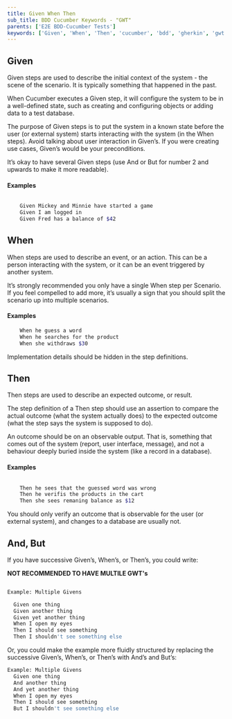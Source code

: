 ```yaml
---
title: Given When Then
sub_title: BDD Cucumber Keywords - "GWT"
parents: ['E2E BDD-Cucumber Tests']
keywords: ['Given', 'When', 'Then', 'cucumber', 'bdd', 'gherkin', 'gwt']
---
```


## Given

Given steps are used to describe the initial context of the system - the scene of the scenario. It is typically something that happened in the past.

When Cucumber executes a Given step, it will configure the system to be in a well-defined state, such as creating and configuring objects or adding data to a test database.

The purpose of Given steps is to put the system in a known state before the user (or external system) starts interacting with the system (in the When steps). Avoid talking about user interaction in Given’s. If you were creating use cases, Given’s would be your preconditions.

It’s okay to have several Given steps (use And or But for number 2 and upwards to make it more readable).

#### Examples

```bash

    Given Mickey and Minnie have started a game
    Given I am logged in
    Given Fred has a balance of $42

```

## When

When steps are used to describe an event, or an action. This can be a person interacting with the system, or it can be an event triggered by another system.

It’s strongly recommended you only have a single When step per Scenario. If you feel compelled to add more, it’s usually a sign that you should split the scenario up into multiple scenarios.

#### Examples

```bash
    When he guess a word
    When he searches for the product
    When she withdraws $30
```

Implementation details should be hidden in the step definitions.

## Then

Then steps are used to describe an expected outcome, or result.

The step definition of a Then step should use an assertion to compare the actual outcome (what the system actually does) to the expected outcome (what the step says the system is supposed to do).

An outcome should be on an observable output. That is, something that comes out of the system (report, user interface, message), and not a behaviour deeply buried inside the system (like a record in a database).

#### Examples

```bash

    Then he sees that the guessed word was wrong
    Then he verifis the products in the cart
    Then she sees remaning balance as $12

```

You should only verify an outcome that is observable for the user (or external system), and changes to a database are usually not.

## And, But

If you have successive Given’s, When’s, or Then’s, you could write:

**NOT RECOMMENDED TO HAVE MULTILE GWT's**

```bash

Example: Multiple Givens

  Given one thing
  Given another thing
  Given yet another thing
  When I open my eyes
  Then I should see something
  Then I shouldn't see something else

```

Or, you could make the example more fluidly structured by replacing the successive Given’s, When’s, or Then’s with And’s and But’s:

```bash
Example: Multiple Givens
  Given one thing
  And another thing
  And yet another thing
  When I open my eyes
  Then I should see something
  But I shouldn't see something else
```
